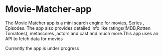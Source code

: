 # Movie-Matcher-app
The Movie Matcher app is a mini search engine for movies, Series , Episodes. The app also  provides detailed info like ratings(IMDB,Rotten Tomatoes), metascores ,actors and cast and much more.This app uses an API to fetch data for movies

Currently the app is under progress
